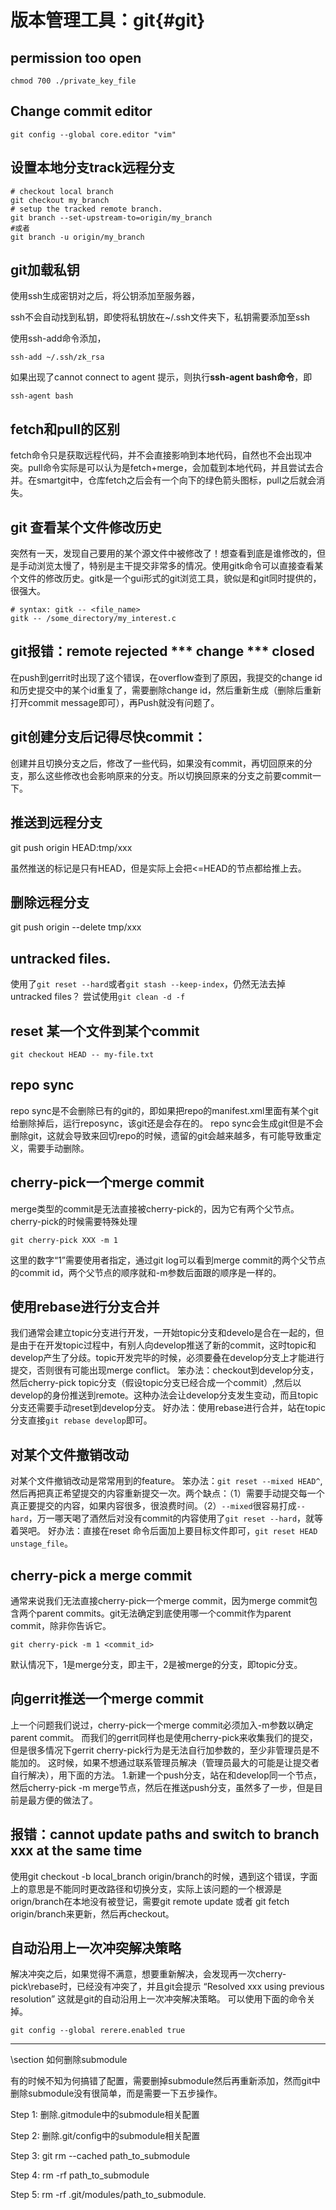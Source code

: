 版本管理工具：git{#git}
=========

## permission too open

```shell
chmod 700 ./private_key_file
```

## Change commit editor
```shell
git config --global core.editor "vim"
```

## 设置本地分支track远程分支
```shell
# checkout local branch
git checkout my_branch
# setup the tracked remote branch.
git branch --set-upstream-to=origin/my_branch
#或者
git branch -u origin/my_branch
```

## git加载私钥

使用ssh生成密钥对之后，将公钥添加至服务器，

ssh不会自动找到私钥，即使将私钥放在~/.ssh文件夹下，私钥需要添加至ssh

使用ssh-add命令添加，

```shell
ssh-add ~/.ssh/zk_rsa
```

如果出现了cannot connect to agent 提示，则执行**ssh-agent bash命令**，即

```shell
ssh-agent bash
```

## fetch和pull的区别

fetch命令只是获取远程代码，并不会直接影响到本地代码，自然也不会出现冲突。pull命令实际是可以认为是fetch+merge，会加载到本地代码，并且尝试去合并。在smartgit中，仓库fetch之后会有一个向下的绿色箭头图标，pull之后就会消失。

## git 查看某个文件修改历史

突然有一天，发现自己要用的某个源文件中被修改了！想查看到底是谁修改的，但是手动浏览太慢了，特别是主干提交非常多的情况。使用gitk命令可以直接查看某个文件的修改历史。gitk是一个gui形式的git浏览工具，貌似是和git同时提供的，很强大。

```shell
# syntax: gitk -- <file_name>
gitk -- /some_directory/my_interest.c
```

## git报错：remote rejected *** change *** closed

在push到gerrit时出现了这个错误，在overflow查到了原因，我提交的change id和历史提交中的某个id重复了，需要删除change id，然后重新生成（删除后重新打开commit message即可），再Push就没有问题了。

## git创建分支后记得尽快commit：

创建并且切换分支之后，修改了一些代码，如果没有commit，再切回原来的分支，那么这些修改也会影响原来的分支。所以切换回原来的分支之前要commit一下。

## 推送到远程分支
git push origin HEAD:tmp/xxx

虽然推送的标记是只有HEAD，但是实际上会把<=HEAD的节点都给推上去。

## 删除远程分支
git push origin --delete tmp/xxx

## untracked files.
使用了`git reset --hard`或者`git stash --keep-index`，仍然无法去掉untracked files？
尝试使用`git clean -d -f`

## reset 某一个文件到某个commit
~~~{bash}
git checkout HEAD -- my-file.txt
~~~

## repo sync
repo sync是不会删除已有的git的，即如果把repo的manifest.xml里面有某个git给删除掉后，运行reposync，该git还是会存在的。
repo sync会生成git但是不会删除git，这就会导致来回切repo的时候，遗留的git会越来越多，有可能导致重定义，需要手动删除。

## cherry-pick一个merge commit
merge类型的commit是无法直接被cherry-pick的，因为它有两个父节点。cherry-pick的时候需要特殊处理
~~~{bash}
git cherry-pick XXX -m 1
~~~
这里的数字“1”需要使用者指定，通过git log可以看到merge commit的两个父节点的commit id，两个父节点的顺序就和-m参数后面跟的顺序是一样的。

## 使用rebase进行分支合并
我们通常会建立topic分支进行开发，一开始topic分支和develo是合在一起的，但是由于在开发topic过程中，有别人向develop推送了新的commit，这时topic和develop产生了分歧。topic开发完毕的时候，必须要叠在develop分支上才能进行提交，否则很有可能出现merge conflict。
笨办法：checkout到develop分支，然后cherry-pick topic分支（假设topic分支已经合成一个commit）,然后以develop的身份推送到remote。这种办法会让develop分支发生变动，而且topic分支还需要手动reset到develop分支。
好办法：使用rebase进行合并，站在topic分支直接`git rebase develop`即可。

## 对某个文件撤销改动
对某个文件撤销改动是常常用到的feature。
笨办法：`git reset --mixed HEAD^`,然后再把真正希望提交的内容重新提交一次。两个缺点：（1）需要手动提交每一个真正要提交的内容，如果内容很多，很浪费时间。（2）`--mixed`很容易打成`--hard`，万一哪天喝了酒然后对没有commit的内容使用了`git reset --hard`，就等着哭吧。
好办法：直接在reset 命令后面加上要目标文件即可，`git reset HEAD unstage_file`。

## cherry-pick a merge commit
通常来说我们无法直接cherry-pick一个merge commit，因为merge commit包含两个parent commits。git无法确定到底使用哪一个commit作为parent commit，除非你告诉它。
~~~{bash}
git cherry-pick -m 1 <commit_id>
~~~
默认情况下，1是merge分支，即主干，2是被merge的分支，即topic分支。

## 向gerrit推送一个merge commit
上一个问题我们说过，cherry-pick一个merge commit必须加入-m参数以确定parent commit。
而我们的gerrit同样也是使用cherry-pick来收集我们的提交，但是很多情况下gerrit cherry-pick行为是无法自行加参数的，至少非管理员是不能加的。
这时候，如果不想通过联系管理员解决（管理员最大的可能是让提交者自行解决），用下面的方法。
1.新建一个push分支，站在和develop同一个节点，然后cherry-pick -m merge节点，然后在推送push分支，虽然多了一步，但是目前是最方便的做法了。

## 报错：cannot update paths and switch to branch xxx at the same time
使用git checkout -b local_branch origin/branch的时候，遇到这个错误，字面上的意思是不能同时更改路径和切换分支，实际上该问题的一个根源是orign/branch在本地没有被登记，需要git remote update 或者 git fetch origin/branch来更新，然后再checkout。

## 自动沿用上一次冲突解决策略
解决冲突之后，如果觉得不满意，想要重新解决，会发现再一次cherry-pick\rebase时，已经没有冲突了，并且git会提示
“Resolved xxx using previous resolution”
这就是git的自动沿用上一次冲突解决策略。
可以使用下面的命令关掉。
```{shell}
git config --global rerere.enabled true
```

<hr>
\section 如何删除submodule

有的时候不知为何搞错了配置，需要删掉submodule然后再重新添加，然而git中删除submodule没有很简单，而是需要一下五步操作。

Step 1: 删除.gitmodule中的submodule相关配置

Step 2: 删除.git/config中的submodule相关配置

Step 3: git rm --cached path_to_submodule

Step 4: rm -rf path_to_submodule

Step 5: rm -rf .git/modules/path_to_submodule.